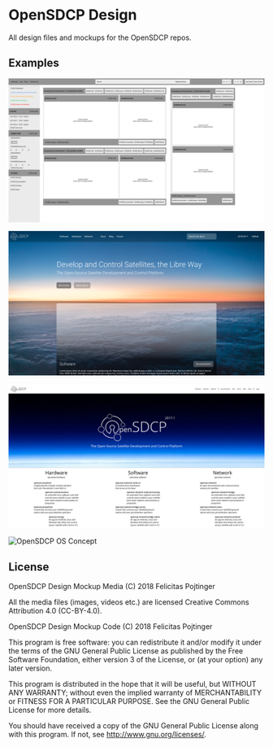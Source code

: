 # OpenSDCP Design

All design files and mockups for the OpenSDCP repos.

## Examples

![OpenSNET Bridge Client Concept](opensnet-bridge-client/dashboard-layout-concept-2017.png)

![OpenSDCP Landing Page](opensdcp-website/landing-page/landing-page.png)

![OpenSDCP Legacy Landing Page](opensdcp-website/landing-page/landing-page-2017-2.png)

![OpenSDCP OS Concept](opensdcp-os/os-tropical.png)

## License

OpenSDCP Design Mockup Media (C) 2018 Felicitas Pojtinger

All the media files (images, videos etc.) are licensed Creative Commons Attribution 4.0 (CC-BY-4.0).

OpenSDCP Design Mockup Code (C) 2018 Felicitas Pojtinger

This program is free software: you can redistribute it and/or modify
it under the terms of the GNU General Public License as published by
the Free Software Foundation, either version 3 of the License, or
(at your option) any later version.

This program is distributed in the hope that it will be useful,
but WITHOUT ANY WARRANTY; without even the implied warranty of
MERCHANTABILITY or FITNESS FOR A PARTICULAR PURPOSE. See the
GNU General Public License for more details.

You should have received a copy of the GNU General Public License
along with this program. If not, see <http://www.gnu.org/licenses/>.
